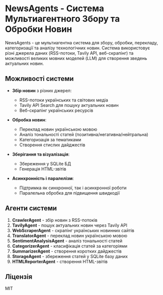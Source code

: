 # NewsAgents - Система Мультиагентного Збору та Обробки Новин

NewsAgents - це мультиагентна система для збору, обробки, перекладу, категоризації та аналізу технологічних новин. 
Система використовує різні джерела даних (RSS-потоки, Tavily API, веб-скрапінг) та можливості великих мовних моделей (LLM) для створення зведень актуальних новин.

## Можливості системи

- **Збір новин** з різних джерел:
  - RSS-потоки українських та світових медіа
  - Tavily API Search для пошуку актуальних новин
  - Веб-скрапінг українських ресурсів

- **Обробка новин**:
  - Переклад новин українською мовою
  - Аналіз тональності статей (позитивна/негативна/нейтральна)
  - Категоризація за тематиками
  - Створення стислих дайджестів

- **Зберігання та візуалізація**:
  - Збереження у SQLite БД
  - Генерація HTML-звітів

- **Асинхронність і паралелізм**:
  - Підтримка як синхронної, так і асинхронної роботи
  - Паралельна обробка для підвищення швидкодії

## Агенти системи

1. **CrawlerAgent** - збір новин з RSS-потоків
2. **TavilyAgent** - пошук актуальних новин через Tavily API
3. **WebScraperAgent** - скрапінг українських новинних сайтів
4. **TranslatorAgent** - переклад новин українською мовою
5. **SentimentAnalysisAgent** - аналіз тональності статей
6. **CategorizerAgent** - класифікація статей за категоріями
7. **SummarizerAgent** - створення коротких дайджестів
8. **StorageAgent** - збереження статей у SQLite базу даних
9. **HTMLReporterAgent** - створення HTML-звітів

## Ліцензія

MIT